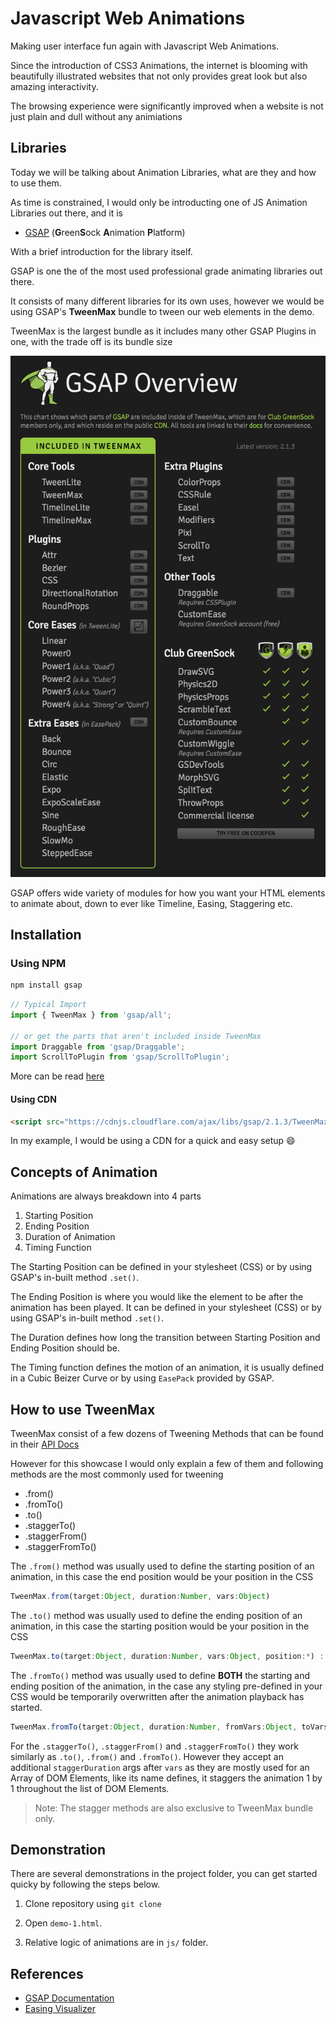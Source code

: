 # Javascript Web Animations

Making user interface fun again with Javascript Web Animations.

Since the introduction of CSS3 Animations, the internet is blooming with beautifully illustrated websites that not only provides great look but also amazing interactivity.

The browsing experience were significantly improved when a website is not just plain and dull without any animiations

## Libraries

Today we will be talking about Animation Libraries, what are they and how to use them.

As time is constrained, I would only be introducting one of JS Animation Libraries out there, and it is

- [GSAP](https://greensock.com/gsap) (**G**reen**S**ock **A**nimation **P**latform)

With a brief introduction for the library itself.

GSAP is one the of the most used professional grade animating libraries out there.

It consists of many different libraries for its own uses, however we would be using GSAP's **TweenMax** bundle to tween our web elements in the demo.

TweenMax is the largest bundle as it includes many other GSAP Plugins in one, with the trade off is its bundle size

![TweenMax](/img/gsap.png)

GSAP offers wide variety of modules for how you want your HTML elements to animate about, down to ever like Timeline, Easing, Staggering etc.

## Installation

### Using NPM

```bash
npm install gsap
```

```javascript
// Typical Import
import { TweenMax } from 'gsap/all';

// or get the parts that aren't included inside TweenMax
import Draggable from 'gsap/Draggable';
import ScrollToPlugin from 'gsap/ScrollToPlugin';
```

More can be read [here](https://github.com/greensock/GreenSock-JS)

#### Using CDN

```html
<script src="https://cdnjs.cloudflare.com/ajax/libs/gsap/2.1.3/TweenMax.min.js"></script>
```

In my example, I would be using a CDN for a quick and easy setup 😄

## Concepts of Animation

Animations are always breakdown into 4 parts

1. Starting Position
2. Ending Position
3. Duration of Animation
4. Timing Function

The Starting Position can be defined in your stylesheet (CSS) or by using GSAP's in-built method `.set()`.

The Ending Position is where you would like the element to be after the animation has been played.
It can be defined in your stylesheet (CSS) or by using GSAP's in-built method `.set()`.

The Duration defines how long the transition between Starting Position and Ending Position should be.

The Timing function defines the motion of an animation, it is usually defined in a Cubic Beizer Curve or by using `EasePack` provided by GSAP.

## How to use TweenMax

TweenMax consist of a few dozens of Tweening Methods that can be found in their [API Docs](https://greensock.com/tweenmax)

However for this showcase I would only explain a few of them and following methods are the most commonly used for tweening

- .from()
- .fromTo()
- .to()
- .staggerTo()
- .staggerFrom()
- .staggerFromTo()

The `.from()` method was usually used to define the starting position of an animation, in this case the end position would be your position in the CSS

```typescript
TweenMax.from(target:Object, duration:Number, vars:Object)
```

The `.to()` method was usually used to define the ending position of an animation, in this case the starting position would be your position in the CSS

```typescript
TweenMax.to(target:Object, duration:Number, vars:Object, position:*) :
```

The `.fromTo()` method was usually used to define **BOTH** the starting and ending position of the animation, in the case any styling pre-defined in your CSS would be temporarily overwritten after the animation playback has started.

```typescript
TweenMax.fromTo(target:Object, duration:Number, fromVars:Object, toVars:Object, position:*)
```

For the `.staggerTo()`, `.staggerFrom()` and `.staggerFromTo()` they work similarly as `.to()`, `.from()` and `.fromTo()`.
However they accept an additional `staggerDuration` args after `vars` as they are mostly used for an Array of DOM Elements, like its name defines, it staggers the animation 1 by 1 throughout the list of DOM Elements.

> Note: The stagger methods are also exclusive to TweenMax bundle only.

## Demonstration

There are several demonstrations in the project folder, you can get started quicky by following the steps below.

1. Clone repository using `git clone`

2. Open `demo-1.html`.

3. Relative logic of animations are in `js/` folder.

## References

- [GSAP Documentation](https://greensock.com/docs)
- [Easing Visualizer](https://greensock.com/ease-visualizer)
